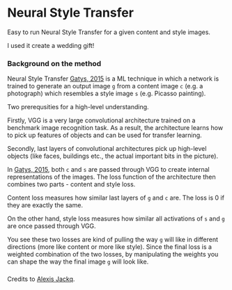 # Neural Style Transfer

Easy to run Neural Style Transfer for a given content and style images.

I used it create a wedding gift! 

### Background on the method

Neural Style Transfer [Gatys, 2015](https://arxiv.org/pdf/1508.06576.pdf) is a ML technique in which a network is trained to generate an output image `g` from a content image `c` (e.g. a photograph) which resembles a style image `s` (e.g. Picasso painting). 

Two prerequsities for a high-level understanding.

Firstly, VGG is a very large convolutional architecture trained on a benchmark image recognition task. As a result, the architecture learns how to pick up features of objects and can be used for transfer learning.

Secondly, last layers of convolutional architectures pick up high-level objects (like faces, buildings etc., the actual important bits in the picture). 

In [Gatys, 2015](https://arxiv.org/pdf/1508.06576.pdf), both `c` and `s` are passed through VGG to create internal representations of the images. The loss function of the architecture then combines two parts - content and style loss. 

Content loss measures how similar last layers of `g` and `c` are. The loss is 0 if they are exactly the same. 

On the other hand, style loss measures how similar all activations of `s` and `g` are once passed through VGG. 

You see these two losses are kind of pulling the way `g` will like in different directions (more like content or more like style). Since the final loss is a weighted combination of the two losses, by manipulating the weights you can shape the way the final image `g` will look like.

###

Credits to [Alexis Jackq](https://pytorch.org/tutorials/advanced/neural_style_tutorial.html).
